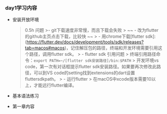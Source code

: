 ### day1学习内容

- 安装开放环境
	>0.5h
	>问题
		>- git下载速度非常慢，而且下载会失败
		> ~~ - 改为flutter的github主页点击下载，比较快 ~~
		> - 用chrome下载[flutter sdk]:(https://flutter.dev/docs/development/tools/sdk/releases?tab=macos#macos)，记住解压包的路径，终端和开发环境需要引用这个路径，调用flutter sdk。
		> - flutter sdk 引用问题
			> 终端引用路径命令：`export PATH=~/[flutter sdk安装路径]/bin:$PATH`
			> 开发环境vs code，第一次有对话框提示flutter sdk安装路径。如果要再次修改此路径，可以到VS code的setting找到extensions的dart设置fluttersdkpath。
		> - 运行flutter
			> 在macOS中xcode版本需要10以上，才能远行flutter编译。
- 基本语法练习

- 第一章内容